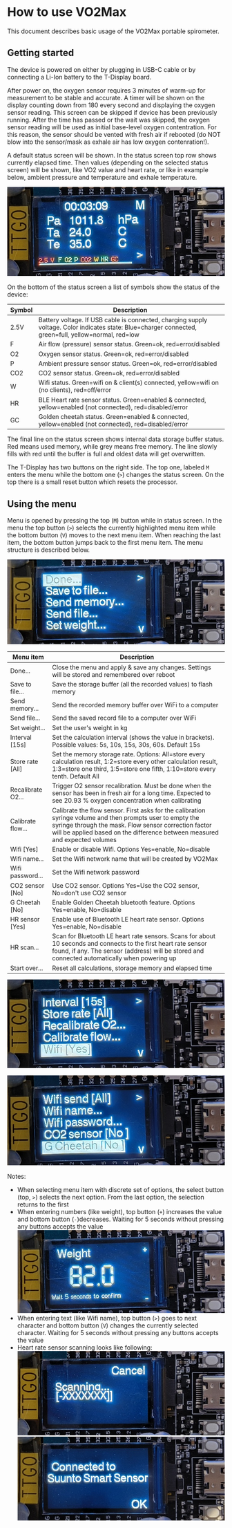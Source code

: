 # How to use VO2Max
This document describes basic usage of the VO2Max portable spirometer.

## Getting started

The device is powered on either by plugging in USB-C cable or by connecting a Li-Ion battery to the T-Display board.

After power on, the oxygen sensor requires 3 minutes of warm-up for measurement to be stable and accurate. A timer will be shown on the display counting down from 180 every second and displaying the oxygen sensor reading. This screen can be skipped if device has been previously running. After the time has passed or the wait was skipped, the oxygen sensor reading will be used as initial base-level oxygen contentration. For this reason, the sensor should be vented with fresh air if rebooted (do NOT blow into the sensor/mask as exhale air has low oxygen contenration!).

A default status screen will be shown. In the status screen top row shows currently elapsed time. Then values (depending on the selected status screen) will be shown, like VO2 value and heart rate, or like in example below, ambient pressure and temperature and exhale temperature.

![Status screen](images/status_1.jpg)

On the bottom of the status screen a list of symbols show the status of the device:

| Symbol | Description |
|--------|-------------|
| 2.5V  | Battery voltage. If USB cable is connected, charging supply voltage. Color indicates state: Blue=charger connected, green=full, yellow=normal, red=low |
| F      | Air flow (pressure) sensor status. Green=ok, red=error/disabled |
| O2     | Oxygen sensor status. Green=ok, red=error/disabled |
| P      | Ambient pressure sensor status. Green=ok, red=error/disabled |
| CO2    | CO2 sensor status. Green=ok, red=error/disabled |
| W      | Wifi status. Green=wifi on & client(s) connected, yellow=wifi on (no clients), red=off/error |
| HR     | BLE Heart rate sensor status. Green=enabled & connected, yellow=enabled (not connected), red=disabled/error |
| GC     | Golden cheetah status. Green=enabled & connected, yellow=enabled (not connected), red=disabled/error |

The final line on the status screen shows internal data storage buffer status. Red means used memory, while grey means free memory. The line slowly fills with red until the buffer is full and oldest data will get overwritten.

The T-Display has two buttons on the right side. The top one, labeled ```M``` enters the menu while the bottom one (```>```) changes the status screen. On the top there is a small reset button which resets the processor.

## Using the menu

Menu is opened by pressing the top (```M```) button while in status screen. In the menu the top button (```>```) selects the currently highlighted menu item while the bottom button (```V```) moves to the next menu item. When reaching the last item, the bottom button jumps back to the first menu item. The menu structure is described below.

![Menu 1st page](images/menu_1.jpg)

| Menu item | Description |
|-----------|-------------|
| Done... | Close the menu and apply & save any changes. Settings will be stored and remembered over reboot |
| Save to file... | Save the storage buffer (all the recorded values) to flash memory |
| Send memory... | Send the recorded memory buffer over WiFi to a computer |
| Send file... | Send the saved record file to a computer over WiFi |
| Set weight... | Set the user's weight in kg |
| Interval [15s] | Set the calculation interval (shows the value in brackets). Possible values: 5s, 10s, 15s, 30s, 60s. Default 15s |
| Store rate [All] | Set the memory storage rate. Options: All=store every calculation result, 1:2=store every other calculation result, 1:3=store one third, 1:5=store one fifth, 1:10=store every tenth. Default All |
| Recalibrate O2... | Trigger O2 sensor recalibration. Must be done when the sensor has been in fresh air for a long time. Expected to see 20.93 % oxygen concentration when calibrating |
| Calibrate flow... | Calibrate the flow sensor. First asks for the calibration syringe volume and then prompts user to empty the syringe through the mask. Flow sensor correction factor will be applied based on the difference between measured and expected volumes |
| Wifi [Yes] | Enable or disable Wifi. Options Yes=enable, No=disable |
| Wifi name... | Set the Wifi network name that will be created by VO2Max |
| Wifi password... | Set the Wifi network password |
| CO2 sensor [No] | Use CO2 sensor. Options Yes=Use the CO2 sensor, No=don't use CO2 sensor |
| G Cheetah [No] | Enable Golden Cheetah bluetooth feature. Options Yes=enable, No=disable |
| HR sensor [Yes] | Enable use of Bluetooth LE heart rate sensor. Options Yes=enable, No=disable |
| HR scan... | Scan for Bluetooth LE heart rate sensors. Scans for about 10 seconds and connects to the first heart rate sensor found, if any. The sensor (address) will be stored and connected automatically when powering up |
| Start over... | Reset all calculations, storage memory and elapsed time |

![Menu 2nd page](images/menu_2.jpg)

![Menu 3rd page](images/menu_3.jpg)


Notes:
 - When selecting menu item with discrete set of options, the select button (top, ```>```) selects the next option. From the last option, the selection returns to the first
 - When entering numbers (like weight), top button (```+```) increases the value and bottom button (```-```)decreases. Waiting for 5 seconds without pressing any buttons accepts the value ![Setting a number](images/weight_1.jpg)
 - When entering text (like Wifi name), top button (```>```) goes to next character and bottom button (```V```) changes the currently selected character. Waiting for 5 seconds without pressing any buttons accepts the value
 - Heart rate sensor scanning looks like following: ![HR sensor scanning](images/hr_scan.jpg) ![HR sensor found](images/hr_1.jpg)

